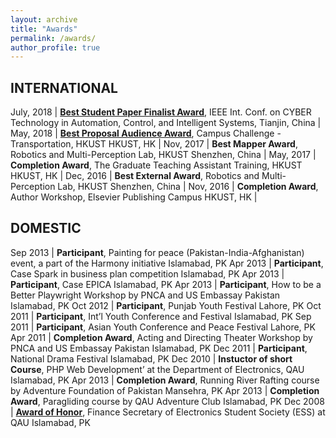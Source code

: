 ```yaml
---
layout: archive
title: "Awards"
permalink: /awards/
author_profile: true
---
```

## INTERNATIONAL

July, 2018 | [**Best Student Paper Finalist Award**](https://usmanmaqbool.github.io/conference/ieee/usman-maqbool-bhutta-ieee-cyber-2018-tianjin/), IEEE Int. Conf. on CYBER Technology in Automation, Control, and Intelligent Systems, Tianjin, China |
May, 2018 | [**Best Proposal Audience Award**](https://usmanmaqbool.github.io/awards/usman-maqbool-bhutta-won-audience-award-at-HKUST-HK), Campus Challenge - Transportation, HKUST HKUST, HK |
Nov, 2017 | **Best Mapper Award**, Robotics and Multi-Perception Lab, HKUST Shenzhen, China |
May, 2017 | **Completion Award**, The Graduate Teaching Assistant Training, HKUST HKUST, HK |
Dec, 2016 | **Best External Award**, Robotics and Multi-Perception Lab, HKUST Shenzhen, China |
Nov, 2016 | **Completion Award**, Author Workshop, Elsevier Publishing Campus HKUST, HK |

## DOMESTIC

Sep 2013 | **Participant**, Painting for peace (Pakistan-India-Afghanistan) event, a part of the Harmony initiative Islamabad, PK
Apr 2013 | **Participant**, Case Spark in business plan competition Islamabad, PK
Apr 2013 | **Participant**, Case EPICA Islamabad, PK
Apr 2013 | **Participant**, How to be a Better Playwright Workshop by PNCA and US Embassay Pakistan Islamabad, PK
Oct 2012 | **Participant**, Punjab Youth Festival Lahore, PK
Oct 2011 | **Participant**, Int’l Youth Conference and Festival Islamabad, PK
Sep 2011 | **Participant**, Asian Youth Conference and Peace Festival Lahore, PK
Apr 2011 | **Completion Award**, Acting and Directing Theater Workshop by PNCA and US Embassay Pakistan Islamabad, PK
Dec 2011 | **Participant**, National Drama Festival Islamabad, PK
Dec 2010 | **Instuctor of short Course**, PHP Web Development’ at the Department of Electronics, QAU Islamabad, PK
Apr 2013 | **Completion Award**, Running River Rafting course by Adventure Foundation of Pakistan Mansehra, PK
Apr 2013 | **Completion Award**, Paragliding course by QAU Adventure Club Islamabad, PK
Dec 2008 | [**Award of Honor**](https://usmanmaqbool.github.io/awards/usman-maqbool-bhutta-received-award-of-honour-electronics-department-QAU-Pakistan), Finance Secretary of Electronics Student Society (ESS) at QAU Islamabad, PK
